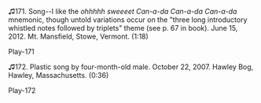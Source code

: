 ♫171. Song--I like the *ohhhhh sweeeet Can-a-da Can-a-da Can-a-da*
mnemonic, though untold variations occur on the "three long introductory
whistled notes followed by triplets" theme (see p. 67 in book). June 15,
2012. Mt. Mansfield, Stowe, Vermont. (1:18)

Play-171

♫172. Plastic song by four-month-old male. October 22, 2007. Hawley Bog,
Hawley, Massachusetts. (0:36)

Play-172


